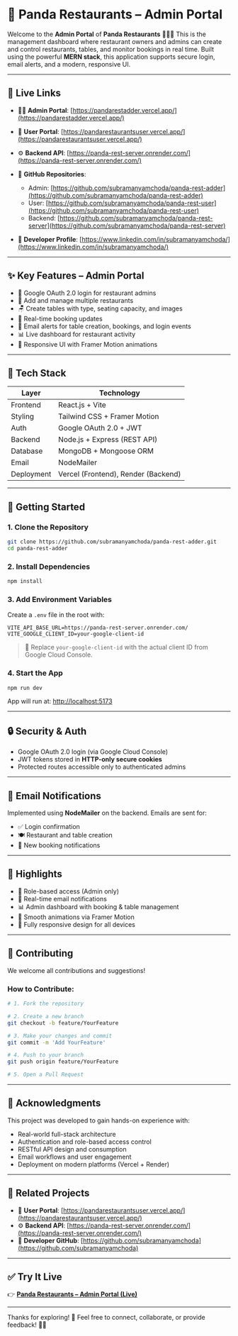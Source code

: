 # 🏢 Panda Restaurants – Admin Portal

Welcome to the **Admin Portal** of **Panda Restaurants** 🧑‍🏠🐼
This is the management dashboard where restaurant owners and admins can create and control restaurants, tables, and monitor bookings in real time. Built using the powerful **MERN stack**, this application supports secure login, email alerts, and a modern, responsive UI.

---

## 🔗 Live Links

* 🧑‍🏠 **Admin Portal**: [https://pandarestadder.vercel.app/](https://pandarestadder.vercel.app/)
* 👥 **User Portal**: [https://pandarestaurantsuser.vercel.app/](https://pandarestaurantsuser.vercel.app/)
* ⚙️ **Backend API**: [https://panda-rest-server.onrender.com/](https://panda-rest-server.onrender.com/)
* 👤 **GitHub Repositories**:

  * Admin: [https://github.com/subramanyamchoda/panda-rest-adder](https://github.com/subramanyamchoda/panda-rest-adder)
  * User: [https://github.com/subramanyamchoda/panda-rest-user](https://github.com/subramanyamchoda/panda-rest-user)
  * Backend: [https://github.com/subramanyamchoda/panda-rest-server](https://github.com/subramanyamchoda/panda-rest-server)
* 👤 **Developer Profile**: [https://www.linkedin.com/in/subramanyamchoda/](https://www.linkedin.com/in/subramanyamchoda/)

---

## ✨ Key Features – Admin Portal

* 🔐 Google OAuth 2.0 login for restaurant admins
* 🏢 Add and manage multiple restaurants
* 🪑 Create tables with type, seating capacity, and images
* 📅 Real-time booking updates
* 📧 Email alerts for table creation, bookings, and login events
* 📊 Live dashboard for restaurant activity
* 🎨 Responsive UI with Framer Motion animations

---

## 🧰 Tech Stack

| Layer      | Technology                          |
| ---------- | ----------------------------------- |
| Frontend   | React.js + Vite                     |
| Styling    | Tailwind CSS + Framer Motion        |
| Auth       | Google OAuth 2.0 + JWT              |
| Backend    | Node.js + Express (REST API)        |
| Database   | MongoDB + Mongoose ORM              |
| Email      | NodeMailer                          |
| Deployment | Vercel (Frontend), Render (Backend) |

---

## 🚀 Getting Started

### 1. Clone the Repository

```bash
git clone https://github.com/subramanyamchoda/panda-rest-adder.git
cd panda-rest-adder
```

### 2. Install Dependencies

```bash
npm install
```

### 3. Add Environment Variables

Create a `.env` file in the root with:

```env
VITE_API_BASE_URL=https://panda-rest-server.onrender.com/
VITE_GOOGLE_CLIENT_ID=your-google-client-id
```

> 🔐 Replace `your-google-client-id` with the actual client ID from Google Cloud Console.

### 4. Start the App

```bash
npm run dev
```

App will run at: [http://localhost:5173](http://localhost:5173)

---

## 🔒 Security & Auth

* Google OAuth 2.0 login (via Google Cloud Console)
* JWT tokens stored in **HTTP-only secure cookies**
* Protected routes accessible only to authenticated admins

---

## 📧 Email Notifications

Implemented using **NodeMailer** on the backend. Emails are sent for:

* ✅ Login confirmation
* 🍽️ Restaurant and table creation
* 📆 New booking notifications

---

## 🌟 Highlights

* 👥 Role-based access (Admin only)
* 📧 Real-time email notifications
* 📊 Admin dashboard with booking & table management
* 💨 Smooth animations via Framer Motion
* 📱 Fully responsive design for all devices

---

## 🤝 Contributing

We welcome all contributions and suggestions!

### How to Contribute:

```bash
# 1. Fork the repository

# 2. Create a new branch
git checkout -b feature/YourFeature

# 3. Make your changes and commit
git commit -m 'Add YourFeature'

# 4. Push to your branch
git push origin feature/YourFeature

# 5. Open a Pull Request
```

---

## 🙌 Acknowledgments

This project was developed to gain hands-on experience with:

* Real-world full-stack architecture
* Authentication and role-based access control
* RESTful API design and consumption
* Email workflows and user engagement
* Deployment on modern platforms (Vercel + Render)

---

## 🧲 Related Projects

* 👥 **User Portal**: [https://pandarestaurantsuser.vercel.app/](https://pandarestaurantsuser.vercel.app/)
* ⚙️ **Backend API**: [https://panda-rest-server.onrender.com/](https://panda-rest-server.onrender.com/)
* 👤 **Developer GitHub**: [https://github.com/subramanyamchoda](https://github.com/subramanyamchoda)

---

## ✅ Try It Live

👉 [**Panda Restaurants – Admin Portal (Live)**](https://pandarestadder.vercel.app/)

---

Thanks for exploring! 🚀 Feel free to connect, collaborate, or provide feedback! 🐼✨
